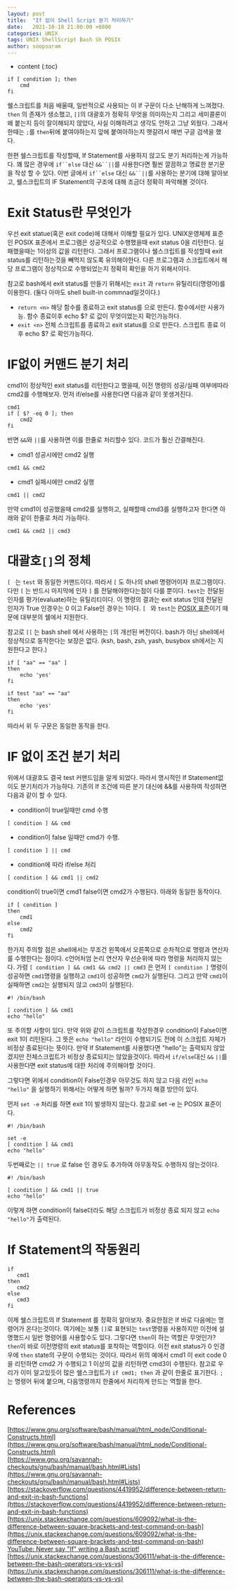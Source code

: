 ```yaml
---
layout: post
title:  "If 없이 Shell Script 분기 처리하기"
date:   2021-10-10 21:00:00 +0800
categories: UNIX
tags: UNIX ShellScript Bash Sh POSIX
author: soopsaram
---
```


* content
{:toc}


```
if [ condition ]; then
    cmd
fi
```
쉘스크립트를 처음 배울때, 일반적으로 사용되는 이 If 구문이 다소 난해하게 느껴졌다. `then` 의 존재가 생소했고, `[]`의 대괄호가 정확히 무엇을 의미하는지 그리고 세미콜론이 왜 붙는지 등이 잘이해되지 않았다, 사실 이해하려고 생각도 안하고 그냥 외웠다. 그래서 한때는 `;`를 `then`뒤에 붙여야하는지 앞에 붙여아하는지 햇갈려서 매번 구글 검색을 했다.  

한편 쉘스크립트를 작성할때, If Statement를 사용하지 않고도  분기 처리하는게 가능하다. 꽤 많은 경우에 `if``else` 대신 `&&``||`를 사용한다면 훨씬 깔끔하고 명료한 분기문을 작성 할 수 있다.  이번 글에서 `if``else` 대신 `&&``||`를 사용하는 분기에 대해 알아보고, 쉘스크립트의 IF Statement의 구조에 대해 조금더 정확히 파악해볼 것이다.



# Exit Status란 무엇인가
우선 exit statue(혹은 exit code)에 대해서 이해할 필요가 있다. UNIX운영체제 표준인 POSIX 표준에서 프로그램은 성공적으로 수행했을때 exit status 0을 리턴한다. 실패했을때는 1이상의 값을 리턴한다. 그래서 프로그램이나 쉘스크립트를 작성할때 exit status를 리턴하는것을 빼먹지 않도록 유의해야한다. 다른 프로그램과 스크립트에서 해당 프로그램이 정상적으로 수행되었는지 정확히 확인을 하기 위해서이다. 

참고로 bash에서 exit status를 만들기 위해서는 `exit` 과 `return` 유틸리티(명령어)를 이용한다. (둘다 아마도 shell built-in commnad일것이다.) 

- `return <n>`
해당 함수를 종료하고 exit status를  <n> 으로 만든다. 함수에서만 사용가능. 함수 종료이후 echo $? 로 <n> 값이 무엇이었는지 확인가능하다.
- `exit <n>`
전체 스크립트를 종료하고 exit status를 <n>으로 만든다. 스크립트 종료 이후 echo $? 로 <n> 확인가능하다.


# IF없이 커맨드 분기 처리

cmd1이 정상적인 exit status를 리턴한다고 했을때, 이전 명령의 성공/실패 여부에따라 cmd2를 수행해보자. 먼저 if/else를 사용한다면 다음과 같이 못생겨진다.

```
cmd1
if [ $? -eq 0 ]; then
    cmd2
fi
```

반면 `&&`와 `||`를 사용하면 이를 한줄로 처리할수 있다. 코드가 훨신 간결해진다.  

-  cmd1 성공시에만 cmd2 실행

```
cmd1 && cmd2
```

-  cmd1 실패시에만 cmd2 실행

```
cmd1 || cmd2
```

만약 cmd1이 성공했을때 cmd2를 실행하고, 실패할때 cmd3를 실행하고자 한다면 아래와 같이 한줄로 처리 가능하다.

```
cmd1 && cmd2 || cmd3
```




# 대괄호`[]`의 정체

`[ ` 는 `test` 와 동일한 커맨드이다. 따라서 `[` 도 하나의 shell 명령어이자 프로그램이다. 다만 `[` 는 반드시 마지막에 인자 `]` 를 전달해야한다는점이 다를 뿐이다. `test`는 전달된 인자를 평가(evaluate)하는 유틸리티이다. 이 명령의 결과는 exit status 인데 전달된 인자가 True 인경우는 0 이고 False인 경우는 1이다. `[ ` 와 `test`는 [POSIX 표준](https://pubs.opengroup.org/onlinepubs/9699919799/utilities/test.html)이기 때문에 대부분의 쉘에서 지원한다. 

참고로 `[[` 는 bash shell 에서 사용하는 `[`의 개선된 버전이다. bash가 아닌 shell에서 정상적으로 동작한다는 보장은 없다. (ksh, bash, zsh, yash, busybox sh에서는 지원한다고 한다.)



```
if [ "aa" == "aa" ]
then 
    echo 'yes'
fi
```

```
if test "aa" == "aa"
then 
    echo 'yes'
fi
```
따라서 위 두 구문은 동일한 동작을 한다.




# IF 없이 조건 분기 처리

위에서 대괄호도 결국 test 커맨드임을 알게 되었다. 따라서 명시적인 If Statement없이도 분기처리가 가능하다. 기존의 If 조건에 따른 분기 대신에 &&를 사용하여 작성하면 다음과 같이 할 수 있다.

- condition이 true일때만 cmd 수행

```
[ condition ] && cmd
```

- condition이 false 일때만 cmd가 수행.

```
[ condition ] || cmd
```

- condition에 따라 if/else 처리

```
[ condition ] && cmd1 || cmd2
```
condition이 true이면 cmd1 false이면 cmd2가 수행된다. 아래와 동일한 동작이다. 


```
if [ condition ]
then
    cmd1
else
    cmd2
fi
```



한가지 주의할 점은 shell에서는 무조건 왼쪽에서 오른쪽으로 순차적으로 명령과 연산자를 수행한다는 점이다. c언어처엄 논리 연산자 우선순위에 따라 명령을 처리하지 않는다. 가령 `[ condition ] && cmd1 && cmd2 || cmd3` 은 먼저 `[ condition ]` 명령이 성공하면 `cmd1`명령을 실행하고 `cmd1`이 성공하면 `cmd2`가 실행된다. 그리고 만약 `cmd1`이 실패하면 `cmd2`는 실행되지 않고 `cmd3`이 실행된다.

```
#! /bin/bash

[ condition ] && cmd1
echo "hello"
```

또 주의할 사항이 있다. 만약 위와 같이 스크립트를 작성한경우 condition이 False이면 exit 1이 리턴된다. 그 뜻은 `echo "hello"` 라인이 수행되기도 전에 이 스크립트 자체가 비정상 종료된다는 뜻이다. 만약 If Statement를 사용했다면 "hello"는 출력되지 않았겠지만 전체스크립트가 비정상 종료되지는 않았을것이다. 따라서 `if/else`대신 `&&` `||`를 사용한다면 exit status에 대한 처리에 주의해야할 것이다.

그렇다면 위에서 condition이 False인경우 아무것도 하지 않고 다음 라인 `echo "hello"` 을 실행하기 위해서는 어떻게 하면 될까? 두가지 해결 방안이 있다. 

먼저 `set -e` 처리를 하면 exit 1이 발생하지 않는다. 참고로 set -e 는 POSIX 표준이다. 

```
#! /bin/bash

set -e
[ condition ] && cmd1
echo "hello"
```

두번째로는 `|| true` 로 false 인 경우도 추가하여 아무동작도 수행하지 않는것이다. 

```
#! /bin/bash

[ condition ] && cmd1 || true
echo "hello"
```

이렇게 하면 condition이 false더라도 해당 스크립트가 비정상 종료 되지 않고 `echo "hello"`가 출력된다.



# If Statement의 작동원리

```
if
   cmd1
then
   cmd2
else
   cmd3
fi
```

이제 쉘스크립트의 If Statement 를 정확히 알아보자. 중요한점은 If 바로 다음에는 명령어가 온다는것이다. 여기에는 보통 `[]`로 표현되는 `test`명령을 사용하지만 이전에 설명했드시 일반 명령어를 사용할수도 있다.  그렇다면 `then`이 하는 역할은 무엇인가? `then`이 바로 이전명령의 exit status를 포착하는 역할이다. 이전 exit status가 0 인경우에 `then` state의 구문이 수행되는 것이다. 따라서 위의 예에서 cmd1 이 exit code 0을 리턴하면 cmd2 가 수행되고 1 이상의 값을 리턴하면 cmd3이 수행된다. 참고로 우리가 이미 알고있듯이 많은 쉘스크립트가 `if cmd1; then` 과 같이 한줄로 표기한다. `;`는 명령어 뒤에 붙으며, 다음명령까지 한줄에서 처리하게 만드는 역할을 한다. 



# References

[https://www.gnu.org/software/bash/manual/html_node/Conditional-Constructs.html](https://www.gnu.org/software/bash/manual/html_node/Conditional-Constructs.html)  
[https://www.gnu.org/savannah-checkouts/gnu/bash/manual/bash.html#Lists](https://www.gnu.org/savannah-checkouts/gnu/bash/manual/bash.html#Lists)  
[https://stackoverflow.com/questions/4419952/difference-between-return-and-exit-in-bash-functions](https://stackoverflow.com/questions/4419952/difference-between-return-and-exit-in-bash-functions)  
[https://unix.stackexchange.com/questions/609092/what-is-the-difference-between-square-brackets-and-test-command-on-bash](https://unix.stackexchange.com/questions/609092/what-is-the-difference-between-square-brackets-and-test-command-on-bash)  
[YouTube: Never say "If" writing a Bash script!](https://youtu.be/p0KKBmfiVl0)  
[https://unix.stackexchange.com/questions/306111/what-is-the-difference-between-the-bash-operators-vs-vs-vs](https://unix.stackexchange.com/questions/306111/what-is-the-difference-between-the-bash-operators-vs-vs-vs)  
